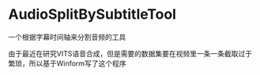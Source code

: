 # AudioSplitBySubtitleTool
一个根据字幕时间轴来分割音频的工具

由于最近在研究VITS语音合成，但是需要的数据集要在视频里一条一条截取过于繁琐，所以基于Winform写了这个程序
